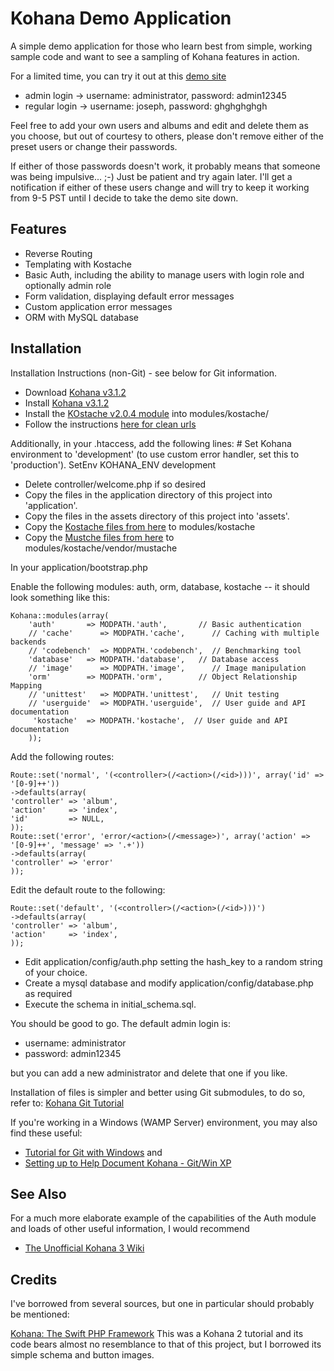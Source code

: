 Kohana Demo Application
=======================
A simple demo application for those who learn best from simple, working sample code and want to see a sampling of Kohana features in action.

For a limited time, you can try it out at this [demo site](http://optocare.angryhosting.com/)

- admin login -> username: administrator, password: admin12345
- regular login -> username: joseph, password: ghghghghgh

Feel free to add your own users and albums and edit and delete them as you choose, but out of courtesy to others, please don't remove either of the preset users or change their passwords.

If either of those passwords doesn't work, it probably means that someone was being impulsive... ;-)  Just be patient and try again later.  I'll get a notification if either of these users change and will try to keep it working from 9-5 PST until I decide to take the demo site down.

Features
--------
- Reverse Routing
- Templating with Kostache
- Basic Auth, including the ability to manage users with login role and optionally admin role
- Form validation, displaying default error messages
- Custom application error messages
- ORM with MySQL database

Installation
------------
Installation Instructions (non-Git) - see below for Git information.

- Download [Kohana v3.1.2](http://kohanaframework.org/download)
- Install [Kohana v3.1.2](http://kohanaframework.org/3.1/guide/kohana/install)
- Install the [KOstache v2.0.4 module](http://github.com/zombor/KOstache) into modules/kostache/
- Follow the instructions [here for clean urls](http://kohanaframework.org/3.0/guide/kohana/tutorials/clean-urls)

Additionally, in your .htaccess, add the following lines:
    # Set Kohana environment to 'development' (to use custom error handler, set this to 'production').
    SetEnv KOHANA_ENV development

- Delete controller/welcome.php if so desired
- Copy the files in the application directory of this project into 'application'.
- Copy the files in the assets directory of this project into 'assets'.
- Copy the [Kostache files from here](http://github.com/zombor/KOstache) to modules/kostache
- Copy the [Mustche files from here](http://github.com/bobthecow/mustache.php) to modules/kostache/vendor/mustache

In your application/bootstrap.php

Enable the following modules: auth, orm, database, kostache -- it should look something like this:

    Kohana::modules(array(
    	'auth'       => MODPATH.'auth',       // Basic authentication
    	// 'cache'      => MODPATH.'cache',      // Caching with multiple backends
    	// 'codebench'  => MODPATH.'codebench',  // Benchmarking tool
    	'database'   => MODPATH.'database',   // Database access
    	// 'image'      => MODPATH.'image',      // Image manipulation
    	'orm'        => MODPATH.'orm',        // Object Relationship Mapping
    	// 'unittest'   => MODPATH.'unittest',   // Unit testing
    	// 'userguide'  => MODPATH.'userguide',  // User guide and API documentation
    	 'kostache'  => MODPATH.'kostache',  // User guide and API documentation
    	));


Add the following routes:

    Route::set('normal', '(<controller>(/<action>(/<id>)))', array('id' => '[0-9]++'))
    ->defaults(array(
    'controller' => 'album',
    'action'     => 'index',
    'id'         => NULL,
    ));
    Route::set('error', 'error/<action>(/<message>)', array('action' => '[0-9]++', 'message' => '.+'))
    ->defaults(array(
    'controller' => 'error'
    ));

Edit the default route to the following:

    Route::set('default', '(<controller>(/<action>(/<id>)))')
    ->defaults(array(
    'controller' => 'album',
    'action'     => 'index',
    ));

- Edit application/config/auth.php setting the hash_key to a random string of your choice.
- Create a mysql database and modify application/config/database.php as required
- Execute the schema in initial_schema.sql.

You should be good to go.  The default admin login is:
- username: administrator
- password: admin12345

but you can add a new administrator and delete that one if you like.

Installation of files is simpler and better using Git submodules, to do so, refer to:
[Kohana Git Tutorial](http://kohanaframework.org/3.0/guide/kohana/tutorials/git)

If you're working in a Windows (WAMP Server) environment, you may also find these useful:

- [Tutorial for Git with Windows](http://dowdrake.com/showthread.php?400-A-nice-tutorial-for-Git-with-Windows) and
- [Setting up to Help Document Kohana - Git/Win XP](http://dowdrake.com/showthread.php?401-Setting-up-to-help-document-Kohana-Git-Win-XP)

See Also
--------
For a much more elaborate example of the capabilities of the Auth module and loads of other useful information, I would recommend

- [The Unofficial Kohana 3 Wiki](http://kerkness.ca/wiki/doku.php)

Credits
-------
I've borrowed from several sources, but one in particular should probably be mentioned:

[Kohana: The Swift PHP Framework](http://net.tutsplus.com/tutorials/php/kohana-the-swift-php-framework/)
This was a Kohana 2 tutorial and its code bears almost no resemblance to that of this project, but I borrowed its simple schema and button images.
